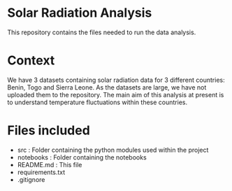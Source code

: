 # Solar Radiation Analysis
This repository contains the files needed to run the data analysis.

# Context
We have 3 datasets containing solar radiation data for 3 different countries: Benin, Togo and Sierra Leone. As the datasets are large, we have not uploaded them to the repository. The main aim of this analysis at present is to understand temperature fluctuations within these countries.   

# Files included
- src : Folder containing the python modules used within the project
- notebooks : Folder containing the notebooks
- README.md : This file
- requirements.txt
- .gitignore